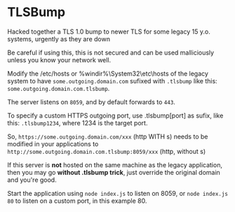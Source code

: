 # TLSBump
Hacked together a TLS 1.0 bump to newer TLS for some legacy 15 y.o. systems, urgently as they are down

Be careful if using this, this is not secured and can be used malliciously unless you know your network well.

Modify the /etc/hosts or %windir%\System32\etc\hosts of the legacy system to have `some.outgoing.domain.com` sufixed with `.tlsbump` like this: `some.outgoing.domain.com.tlsbump`.

The server listens on `8059`, and by default forwards to `443`.

To specify a custom HTTPS outgoing port, use .tlsbump[port] as sufix, like this: `.tlsbump1234`, where 1234 is the target port.

So, `https://some.outgoing.domain.com/xxx` (http WITH s) needs to be modified in your applications to `http://some.outgoing.domain.com.tlsbump:8059/xxx` (http, without s)

If this server is **not** hosted on the same machine as the legacy application, then you may go **without .tlsbump trick**, just override the original domain and you're good.

Start the application using `node index.js` to listen on 8059, or `node index.js 80` to listen on a custom port, in this example 80.
